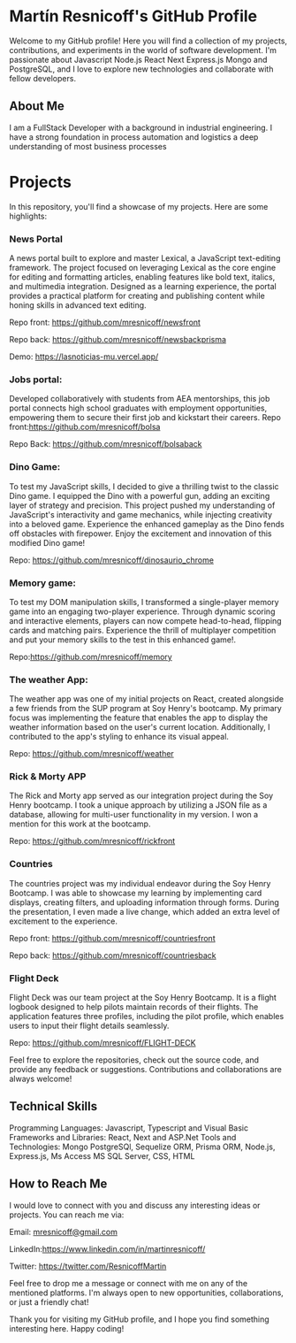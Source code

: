 # Martín Resnicoff's GitHub Profile
Welcome to my GitHub profile! Here you will find a collection of my projects, contributions, and experiments in the world of software development. I'm passionate about Javascript Node.js React Next Express.js Mongo and PostgreSQL, and I love to explore new technologies and collaborate with fellow developers.

## About Me
I am a FullStack Developer with a background in industrial engineering. I have a strong foundation in process automation and logistics a deep understanding of most business processes

# Projects
In this repository, you'll find a showcase of my projects. Here are some highlights:

### News Portal
A news portal built to explore and master Lexical, a JavaScript text-editing framework. The project focused on leveraging Lexical as the core engine for editing and formatting articles, enabling features like bold text, italics, and multimedia integration. Designed as a learning experience, the portal provides a practical platform for creating and publishing content while honing skills in advanced text editing.

Repo front: https://github.com/mresnicoff/newsfront

Repo back: https://github.com/mresnicoff/newsbackprisma

Demo: https://lasnoticias-mu.vercel.app/

### Jobs portal:
Developed collaboratively with students from AEA mentorships, this job portal connects high school graduates with employment opportunities, empowering them to secure their first job and kickstart their careers.
Repo front:https://github.com/mresnicoff/bolsa

Repo Back: https://github.com/mresnicoff/bolsaback


### Dino Game:
To test my JavaScript skills, I decided to give a thrilling twist to the classic Dino game. I equipped the Dino with a powerful gun, adding an exciting layer of strategy and precision. This project pushed my understanding of JavaScript's interactivity and game mechanics, while injecting creativity into a beloved game. Experience the enhanced gameplay as the Dino fends off obstacles with firepower. Enjoy the excitement and innovation of this modified Dino game!

Repo: https://github.com/mresnicoff/dinosaurio_chrome

### Memory game:
To test my DOM manipulation skills, I transformed a single-player memory game into an engaging two-player experience. Through dynamic scoring and interactive elements, players can now compete head-to-head, flipping cards and matching pairs. Experience the thrill of multiplayer competition and put your memory skills to the test in this enhanced game!.

Repo:https://github.com/mresnicoff/memory

### The weather App:
The weather app was one of my initial projects on React, created alongside a few friends from the SUP program at Soy Henry's bootcamp. My primary focus was implementing the feature that enables the app to display the weather information based on the user's current location. Additionally, I contributed to the app's styling to enhance its visual appeal.

Repo: https://github.com/mresnicoff/weather

### Rick & Morty APP
The Rick and Morty app served as our integration project during the Soy Henry bootcamp. I took a unique approach by utilizing a JSON file as a database, allowing for multi-user functionality in my version. I won a mention for this work at the bootcamp.

Repo: https://github.com/mresnicoff/rickfront

### Countries
The countries project was my individual endeavor during the Soy Henry Bootcamp. I was able to showcase my learning by implementing card displays, creating filters, and uploading information through forms. During the presentation, I even made a live change, which added an extra level of excitement to the experience.

Repo front: https://github.com/mresnicoff/countriesfront

Repo back: https://github.com/mresnicoff/countriesback

### Flight Deck
Flight Deck was our team project at the Soy Henry Bootcamp. It is a flight logbook designed to help pilots maintain records of their flights. The application features three profiles, including the pilot profile, which enables users to input their flight details seamlessly.

Repo: https://github.com/mresnicoff/FLIGHT-DECK

Feel free to explore the repositories, check out the source code, and provide any feedback or suggestions. Contributions and collaborations are always welcome!

## Technical Skills
Programming Languages: Javascript, Typescript  and Visual Basic 
Frameworks and Libraries: React, Next and ASP.Net
Tools and Technologies: Mongo PostgreSQl, Sequelize ORM, Prisma ORM, Node.js, Express.js, Ms Access MS SQL Server, CSS, HTML
## How to Reach Me
I would love to connect with you and discuss any interesting ideas or projects. You can reach me via:

Email: mresnicoff@gmail.com

LinkedIn:https://www.linkedin.com/in/martinresnicoff/

Twitter: https://twitter.com/ResnicoffMartin

Feel free to drop me a message or connect with me on any of the mentioned platforms. I'm always open to new opportunities, collaborations, or just a friendly chat!

Thank you for visiting my GitHub profile, and I hope you find something interesting here. Happy coding!
